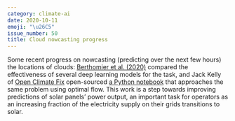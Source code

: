 ```yaml
---
category: climate-ai
date: 2020-10-11
emoji: "\u26C5"
issue_number: 50
title: Cloud nowcasting progress
---
```


️Some recent progress on nowcasting (predicting over the next few hours) the locations of clouds: [Berthomier et al.
(2020)](https://arxiv.org/abs/2009.11577?utm_campaign=Dynamically%20Typed&utm_medium=email&utm_source=Revue%20newsletter) compared the effectiveness of several deep learning models for the task, and Jack Kelly of [Open Climate Fix](https://openclimatefix.org/?utm_campaign=Dynamically%20Typed&utm_medium=email&utm_source=Revue%20newsletter) open-sourced [a Python notebook](https://github.com/openclimatefix/predict_pv_yield_2/blob/master/notebooks/optical_flow_1.ipynb?utm_campaign=Dynamically%20Typed&utm_medium=email&utm_source=Revue%20newsletter) that approaches the same problem using optimal flow.
This work is a step towards improving predictions of solar panels’ power output, an important task for operators as an increasing fraction of the electricity supply on their grids transitions to solar.